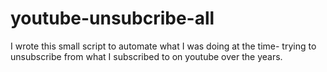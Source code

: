 # youtube-unsubcribe-all
I wrote this small script to automate what I was doing at the time- trying to unsubscribe from what I subscribed to on youtube over the years.
